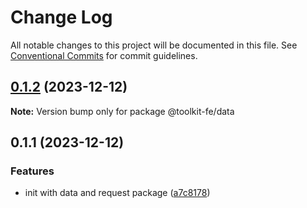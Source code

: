 # Change Log

All notable changes to this project will be documented in this file.
See [Conventional Commits](https://conventionalcommits.org) for commit guidelines.

## [0.1.2](https://github.com/lexmin0412/toolkit-fe/compare/v0.1.1...v0.1.2) (2023-12-12)

**Note:** Version bump only for package @toolkit-fe/data





## 0.1.1 (2023-12-12)


### Features

* init with data and request package ([a7c8178](https://github.com/lexmin0412/toolkit-fe/commit/a7c81781d0d85a337f42957fc7b144ed80122c0d))
